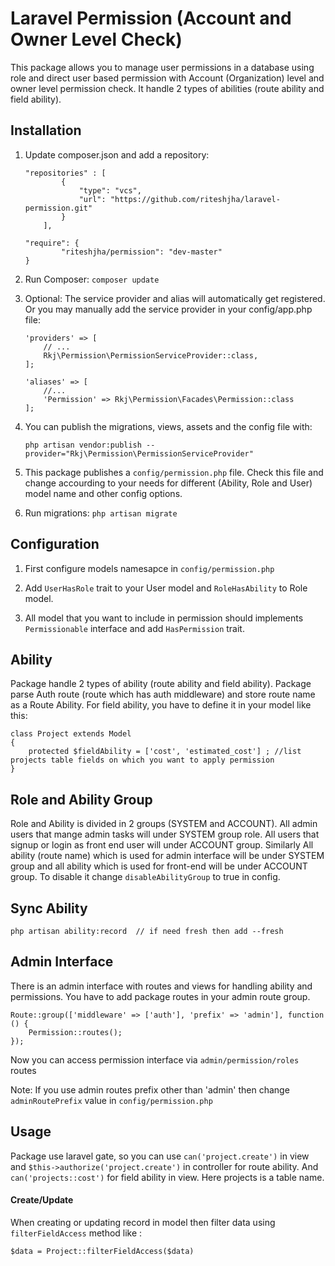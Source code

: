 # Laravel Permission (Account and Owner Level Check)
This package allows you to manage user permissions in a database using role and direct user based permission with Account (Organization) level and owner level permission check. It handle 2 types of abilities (route ability and field ability).

## Installation

1. Update composer.json and add a repository:

    ```
    "repositories" : [
            {
                "type": "vcs",
                "url": "https://github.com/riteshjha/laravel-permission.git"   
            }
        ],
    
    "require": {
            "riteshjha/permission": "dev-master"
    }
    ```
2. Run Composer: ``` composer update ```

3. Optional: The service provider and alias will automatically get registered. Or you may manually add the service provider in your config/app.php file:

    ```
    'providers' => [
        // ...
        Rkj\Permission\PermissionServiceProvider::class,
    ];

    'aliases' => [
        //...
        'Permission' => Rkj\Permission\Facades\Permission::class
    ];
    ```
4. You can publish the migrations, views, assets and the config file with:

    ```
    php artisan vendor:publish --provider="Rkj\Permission\PermissionServiceProvider"
    ```
5. This package publishes a ```config/permission.php``` file. Check this file and change accourding to your needs for different (Ability, Role and User) model name and other config options.

6. Run migrations: ``` php artisan migrate ```

## Configuration

1. First configure models namesapce in ```config/permission.php```

2. Add ```UserHasRole``` trait to your User model and ```RoleHasAbility``` to Role model.

3. All model that you want to include in permission should implements ``` Permissionable ``` interface and add ``` HasPermission ``` trait.

## Ability

Package handle 2 types of ability (route ability and field ability). Package parse Auth route (route which has auth middleware) and store route name as a Route Ability. For field ability, you have to define it in your model like this:

    class Project extends Model
    {
        protected $fieldAbility = ['cost', 'estimated_cost'] ; //list projects table fields on which you want to apply permission
    }
    
## Role and Ability Group

Role and Ability is divided in 2 groups (SYSTEM and ACCOUNT). All admin users that mange admin tasks will under SYSTEM group role.
All users that signup or login as front end user will under ACCOUNT group. Similarly All ability (route name) which is used for admin
interface will be under SYSTEM group and all ability which is used for front-end will be under ACCOUNT group. To disable it change ``` disableAbilityGroup ```  to true in config.

## Sync Ability

    php artisan ability:record  // if need fresh then add --fresh

## Admin Interface

There is an admin interface with routes and views for handling ability and permissions. You have to add package routes in your admin route group.

    Route::group(['middleware' => ['auth'], 'prefix' => 'admin'], function () {
        Permission::routes();
    });
        
Now you can access permission interface via ```admin/permission/roles``` routes

Note: If you use admin routes prefix other than 'admin' then change ```adminRoutePrefix``` value in ```config/permission.php```

## Usage

Package use laravel gate, so you can use ``` can('project.create') ``` in view and ``` $this->authorize('project.create') ``` in controller for route ability. And ``` can('projects::cost') ``` for field ability in view. Here projects is a table name.

#### Create/Update

When creating or updating record in model then filter data using ``` filterFieldAccess ``` method like :

    $data = Project::filterFieldAccess($data)
